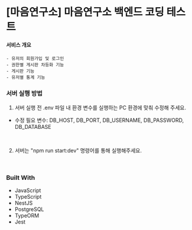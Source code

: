 <!-- Improved compatibility of back to top link: See: https://github.com/othneildrew/Best-README-Template/pull/73 -->

<a name="readme-top"></a>

<!--
*** Thanks for checking out the Best-README-Template. If you have a suggestion
*** that would make this better, please fork the repo and create a pull request
*** or simply open an issue with the tag "enhancement".
*** Don't forget to give the project a star!
*** Thanks again! Now go create something AMAZING! :D
-->

<!-- ABOUT THE PROJECT -->

# [마음연구소] 마음연구소 백엔드 코딩 테스트

#### 서비스 개요
    - 유저의 회원가입 및 로그인
    - 권한별 게시판 차등화 기능 
    - 게시판 기능
    - 유저별 통계 기능

### 서버 실행 방법

1. 서버 실행 전 .env 파일 내 환경 변수를 실행하는 PC 환경에 맞춰 수정해 주세요.
  - 수정 필요 변수: DB_HOST, DB_PORT, DB_USERNAME, DB_PASSWORD, DB_DATABASE

</br>

2. 서버는 "npm run start:dev" 명령어를 통해 실행해주세요.


</br>

### Built With

- JavaScript
- TypeScript
- NestJS
- PostgreSQL
- TypeORM
- Jest

</br>

